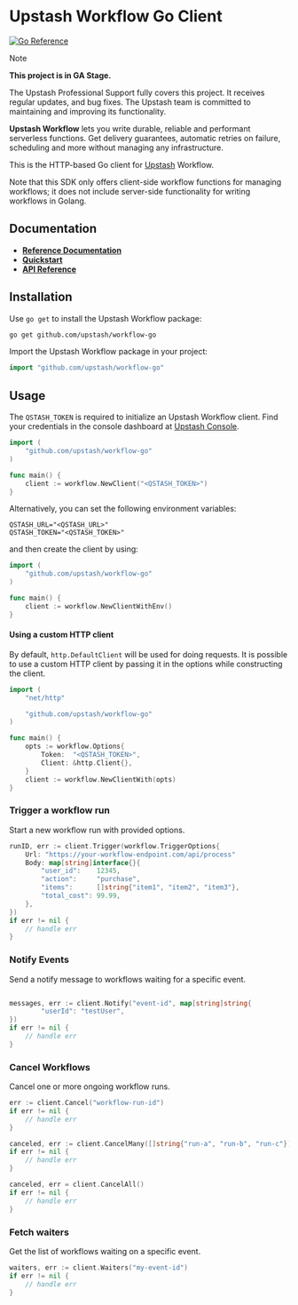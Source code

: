 # Upstash Workflow Go Client

[![Go Reference](https://pkg.go.dev/badge/github.com/upstash/workflow-go.svg)](https://pkg.go.dev/github.com/upstash/workflow-go)

> [!NOTE]  
> **This project is in GA Stage.**
>
> The Upstash Professional Support fully covers this project. It receives regular updates, and bug fixes.
> The Upstash team is committed to maintaining and improving its functionality.

**Upstash Workflow** lets you write durable, reliable and performant serverless functions. Get delivery guarantees, automatic retries on failure, scheduling and more without managing any infrastructure.

This is the HTTP-based Go client for [Upstash](https://upstash.com/) Workflow.

Note that this SDK only offers client-side workflow functions for managing workflows; it does not include server-side functionality for writing workflows in Golang.

## Documentation

- [**Reference Documentation**](https://upstash.com/docs/workflow/overall/getstarted)
- [**Quickstart**](https://upstash.com/docs/workflow/quickstarts)
- [**API Reference**](https://pkg.go.dev/github.com/upstash/workflow-go)


## Installation

Use `go get` to install the Upstash Workflow package:
```bash
go get github.com/upstash/workflow-go
```

Import the Upstash Workflow package in your project:

```go
import "github.com/upstash/workflow-go"
```


## Usage

The `QSTASH_TOKEN` is required to initialize an Upstash Workflow client. 
Find your credentials in the console dashboard at [Upstash Console](https://console.upstash.com/qstash).

```go
import (
	"github.com/upstash/workflow-go"
)

func main() {
	client := workflow.NewClient("<QSTASH_TOKEN>")
}
```

Alternatively, you can set the following environment variables:

```shell
QSTASH_URL="<QSTASH_URL>"
QSTASH_TOKEN="<QSTASH_TOKEN>"
```

and then create the client by using:

```go
import (
	"github.com/upstash/workflow-go"
)

func main() {
	client := workflow.NewClientWithEnv()
}
```
#### Using a custom HTTP client

By default, `http.DefaultClient` will be used for doing requests. It is possible to use a custom HTTP client by passing it in the options while constructing the client.

```go
import (
	"net/http"

	"github.com/upstash/workflow-go"
)

func main() {
	opts := workflow.Options{
		Token:  "<QSTASH_TOKEN>",
		Client: &http.Client{},
	}
	client := workflow.NewClientWith(opts)
}
```

### Trigger a workflow run

Start a new workflow run with provided options.

```go
runID, err := client.Trigger(workflow.TriggerOptions{
    Url: "https://your-workflow-endpoint.com/api/process"
    Body: map[string]interface{}{
        "user_id":    12345,
        "action":     "purchase",
        "items":      []string{"item1", "item2", "item3"},
        "total_cost": 99.99,
    },
})
if err != nil {
    // handle err
}
```

### Notify Events

Send a notify message to workflows waiting for a specific event.

```go

messages, err := client.Notify("event-id", map[string]string{
		"userId": "testUser",
})
if err != nil {
    // handle err
}
```

### Cancel Workflows

Cancel one or more ongoing workflow runs.

```go
err := client.Cancel("workflow-run-id")
if err != nil {
    // handle err
}

canceled, err := client.CancelMany([]string{"run-a", "run-b", "run-c"})
if err != nil {
    // handle err
}

canceled, err = client.CancelAll()
if err != nil {
    // handle err
}
```

### Fetch waiters

Get the list of workflows waiting on a specific event.

```go
waiters, err := client.Waiters("my-event-id")
if err != nil {
    // handle err
}
```
